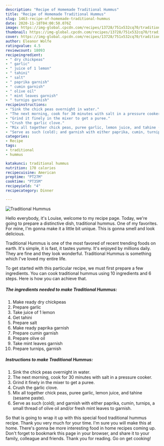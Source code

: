 ```yaml
---
description: "Recipe of Homemade Traditional Hummus"
title: "Recipe of Homemade Traditional Hummus"
slug: 1463-recipe-of-homemade-traditional-hummus
date: 2020-11-18T04:00:50.076Z
image: https://img-global.cpcdn.com/recipes/13728/751x532cq70/traditional-hummus-recipe-main-photo.jpg
thumbnail: https://img-global.cpcdn.com/recipes/13728/751x532cq70/traditional-hummus-recipe-main-photo.jpg
cover: https://img-global.cpcdn.com/recipes/13728/751x532cq70/traditional-hummus-recipe-main-photo.jpg
author: Eleanor Wolfe
ratingvalue: 4.5
reviewcount: 18093
recipeingredient:
- " dry chickpeas"
- " garlic"
- " juice of 1 lemon"
- " tahini"
- " salt"
- " paprika garnish"
- " cumin garnish"
- " olive oil"
- " mint leaves garnish"
- " turnips garnish"
recipeinstructions:
- "Sink the chick peas overnight in water."
- "The next morning, cook for 30 minutes with salt in a pressure cooker."
- "Grind it finely in the mixer to get a puree."
- "Crush the garlic clove."
- "Mix all together chick peas, puree garlic, lemon juice, and tahine (sesame paste)."
- "Serve as such (cold); and garnish with either paprika, cumin, turnips, a small thread of olive oil and/or fresh mint leaves to garnish."
categories:
- Recipe
tags:
- traditional
- hummus

katakunci: traditional hummus 
nutrition: 170 calories
recipecuisine: American
preptime: "PT27M"
cooktime: "PT35M"
recipeyield: "4"
recipecategory: Dinner

---
```



![Traditional Hummus](https://img-global.cpcdn.com/recipes/13728/751x532cq70/traditional-hummus-recipe-main-photo.jpg)

Hello everybody, it's Louise, welcome to my recipe page. Today, we're going to prepare a distinctive dish, traditional hummus. One of my favorites. For mine, I'm gonna make it a little bit unique. This is gonna smell and look delicious.



Traditional Hummus is one of the most favored of recent trending foods on earth. It's simple, it is fast, it tastes yummy. It's enjoyed by millions daily. They are fine and they look wonderful. Traditional Hummus is something which I've loved my entire life.


To get started with this particular recipe, we must first prepare a few ingredients. You can cook traditional hummus using 10 ingredients and 6 steps. Here is how you can achieve that.

<!--inarticleads1-->

##### The ingredients needed to make Traditional Hummus:

1. Make ready  dry chickpeas
1. Prepare  garlic
1. Take  juice of 1 lemon
1. Get  tahini
1. Prepare  salt
1. Make ready  paprika garnish
1. Prepare  cumin garnish
1. Prepare  olive oil
1. Take  mint leaves garnish
1. Prepare  turnips, garnish




<!--inarticleads2-->

##### Instructions to make Traditional Hummus:

1. Sink the chick peas overnight in water.
1. The next morning, cook for 30 minutes with salt in a pressure cooker.
1. Grind it finely in the mixer to get a puree.
1. Crush the garlic clove.
1. Mix all together chick peas, puree garlic, lemon juice, and tahine (sesame paste).
1. Serve as such (cold); and garnish with either paprika, cumin, turnips, a small thread of olive oil and/or fresh mint leaves to garnish.




So that is going to wrap it up with this special food traditional hummus recipe. Thank you very much for your time. I'm sure you will make this at home. There's gonna be more interesting food in home recipes coming up. Don't forget to bookmark this page in your browser, and share it to your family, colleague and friends. Thank you for reading. Go on get cooking!
